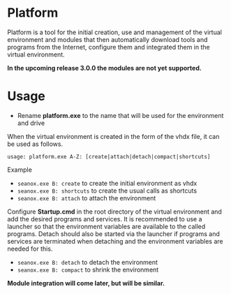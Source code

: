 # Platform
Platform is a tool for the initial creation, use and management of the virtual
environment and modules that then automatically download tools and programs
from the Internet, configure them and integrated them in the virtual
environment.

__In the upcoming release 3.0.0 the modules are not yet supported.__

# Usage
- Rename __platform.exe__ to the name that will be used for the environment and
  drive

When the virtual environment is created in the form of the vhdx file, it can be
used as follows.

`usage: platform.exe A-Z: [create|attach|detach|compact|shortcuts]  `

Example
- `seanox.exe B: create` to create the initial environment as vhdx
- `seanox.exe B: shortcuts` to create the usual calls as shortcuts
- `seanox.exe B: attach` to attach the environment

Configure __Startup.cmd__ in the root directory of the virtual environment and
add the desired programs and services. It is recommended to use a launcher so
that the environment variables are available to the called programs. Detach
should also be started via the launcher if programs and services are terminated
when detaching and the environment variables are needed for this.

- `seanox.exe B: detach` to detach the environment
- `seanox.exe B: compact` to shrink the environment

__Module integration will come later, but will be similar.__
